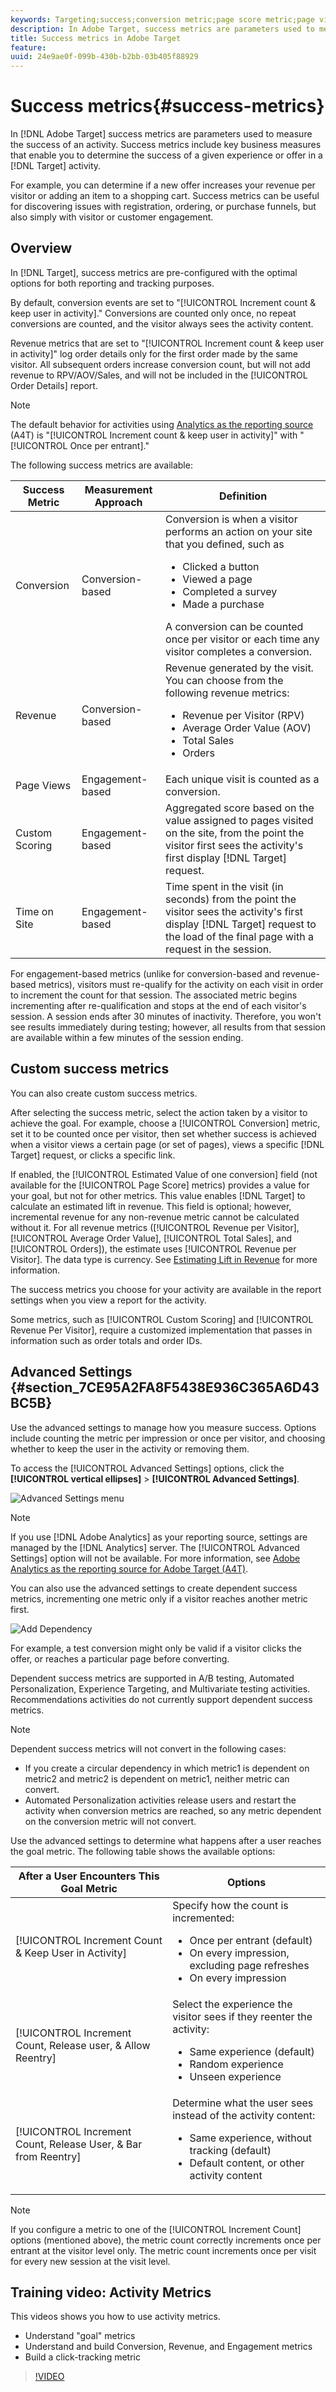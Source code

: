 ```yaml
---
keywords: Targeting;success;conversion metric;page score metric;page views metric;revenue metrics;time on site metric;estimated value;advanced settings;success metrics;advanced settings
description: In Adobe Target, success metrics are parameters used to measure the success of an activity. Success metrics include key business measures that enable you to determine the success of a given experience or offer in a Target activity.
title: Success metrics in Adobe Target
feature: 
uuid: 24e9ae0f-099b-430b-b2bb-03b405f88929
---
```


# Success metrics{#success-metrics}

In [!DNL Adobe Target] success metrics are parameters used to measure the success of an activity. Success metrics include key business measures that enable you to determine the success of a given experience or offer in a [!DNL Target] activity. 

For example, you can determine if a new offer increases your revenue per visitor or adding an item to a shopping cart. Success metrics can be useful for discovering issues with registration, ordering, or purchase funnels, but also simply with visitor or customer engagement.

## Overview

In [!DNL Target], success metrics are pre-configured with the optimal options for both reporting and tracking purposes.

By default, conversion events are set to "[!UICONTROL Increment count & keep user in activity]." Conversions are counted only once, no repeat conversions are counted, and the visitor always sees the activity content.

Revenue metrics that are set to "[!UICONTROL Increment count & keep user in activity]" log order details only for the first order made by the same visitor. All subsequent orders increase conversion count, but will not add revenue to RPV/AOV/Sales, and will not be included in the [!UICONTROL Order Details] report.

>[!NOTE]
>
>The default behavior for activities using [Analytics as the reporting source](/help/c-integrating-target-with-mac/a4t/a4t.md) (A4T) is "[!UICONTROL Increment count & keep user in activity]" with "[!UICONTROL Once per entrant]."

The following success metrics are available:

| Success Metric | Measurement Approach | Definition |
|--- |--- |--- |
|Conversion|Conversion-based|Conversion is when a visitor performs an action on your site that you defined, such as <ul><li>Clicked a button</li><li>Viewed a page</li><li>Completed a survey</li><li>Made a purchase</li></ul>A conversion can be counted once per visitor or each time any visitor completes a conversion.|
|Revenue|Conversion-based|Revenue generated by the visit. You can choose from the following revenue metrics:<ul><li>Revenue per Visitor (RPV)</li><li>Average Order Value (AOV)</li><li>Total Sales</li><li>Orders</li></ul>|
|Page Views|Engagement-based|Each unique visit is counted as a conversion.|
|Custom Scoring|Engagement-based|Aggregated score based on the value assigned to pages visited on the site, from the point the visitor first sees the activity's first display [!DNL Target] request.|
|Time on Site|Engagement-based|Time spent in the visit (in seconds) from the point the visitor sees the activity's first display [!DNL Target] request to the load of the final page with a request in the session.|

For engagement-based metrics (unlike for conversion-based and revenue-based metrics), visitors must re-qualify for the activity on each visit in order to increment the count for that session. The associated metric begins incrementing after re-qualification and stops at the end of each visitor's session. A session ends after 30 minutes of inactivity. Therefore, you won't see results immediately during testing; however, all results from that session are available within a few minutes of the session ending.

## Custom success metrics

You can also create custom success metrics.

After selecting the success metric, select the action taken by a visitor to achieve the goal. For example, choose a [!UICONTROL Conversion] metric, set it to be counted once per visitor, then set whether success is achieved when a visitor views a certain page (or set of pages), views a specific [!DNL Target] request, or clicks a specific link.

If enabled, the [!UICONTROL Estimated Value of one conversion] field (not available for the [!UICONTROL Page Score] metrics) provides a value for your goal, but not for other metrics. This value enables [!DNL Target] to calculate an estimated lift in revenue. This field is optional; however, incremental revenue for any non-revenue metric cannot be calculated without it. For all revenue metrics ([!UICONTROL Revenue per Visitor], [!UICONTROL Average Order Value], [!UICONTROL Total Sales], and [!UICONTROL Orders]), the estimate uses [!UICONTROL Revenue per Visitor]. The data type is currency. See [Estimating Lift in Revenue](/help/administrating-target/r-target-account-preferences/estimating-lift-in-revenue.md) for more information.

The success metrics you choose for your activity are available in the report settings when you view a report for the activity.

Some metrics, such as [!UICONTROL Custom Scoring] and [!UICONTROL Revenue Per Visitor], require a customized implementation that passes in information such as order totals and order IDs.

## Advanced Settings {#section_7CE95A2FA8F5438E936C365A6D43BC5B}

Use the advanced settings to manage how you measure success. Options include counting the metric per impression or once per visitor, and choosing whether to keep the user in the activity or removing them.

To access the [!UICONTROL Advanced Settings] options, click the **[!UICONTROL vertical ellipses]** > **[!UICONTROL Advanced Settings]**.

![Advanced Settings menu](/help/c-activities/r-success-metrics/assets/advanced-settings.png)

>[!NOTE]
>
>If you use [!DNL Adobe Analytics] as your reporting source, settings are managed by the [!DNL Analytics] server. The [!UICONTROL Advanced Settings] option will not be available. For more information, see [Adobe Analytics as the reporting source for Adobe Target (A4T)](/help/c-integrating-target-with-mac/a4t/a4t.md).

You can also use the advanced settings to create dependent success metrics, incrementing one metric only if a visitor reaches another metric first.

![Add Dependency](/help/c-activities/r-success-metrics/assets/UI_dep_success_metric.png)

For example, a test conversion might only be valid if a visitor clicks the offer, or reaches a particular page before converting.

Dependent success metrics are supported in A/B testing, Automated Personalization, Experience Targeting, and Multivariate testing activities. Recommendations activities do not currently support dependent success metrics.

>[!NOTE]
>
>Dependent success metrics will not convert in the following cases:
>
>* If you create a circular dependency in which metric1 is dependent on metric2 and metric2 is dependent on metric1, neither metric can convert. 
>* Automated Personalization activities release users and restart the activity when conversion metrics are reached, so any metric dependent on the conversion metric will not convert.

Use the advanced settings to determine what happens after a user reaches the goal metric. The following table shows the available options:

| After a User Encounters This Goal Metric | Options |
|--- |--- |
|[!UICONTROL Increment Count & Keep User in Activity]|Specify how the count is incremented:<ul><li>Once per entrant (default)</li><li>On every impression, excluding page refreshes</li><li>On every impression</li></ul>|
|[!UICONTROL Increment Count, Release user, & Allow Reentry]|Select the experience the visitor sees if they reenter the activity:<ul><li>Same experience (default)</li><li>Random experience</li><li>Unseen experience</li></ul>|
|[!UICONTROL Increment Count, Release User, & Bar from Reentry]|Determine what the user sees instead of the activity content:<ul><li>Same experience, without tracking (default)</li><li>Default content, or other activity content</li></ul>|

>[!NOTE]
>
>If you configure a metric to one of the [!UICONTROL Increment Count] options (mentioned above), the metric count correctly increments once per entrant at the visitor level only. The metric count increments once per visit for every new session at the visit level.

## Training video: Activity Metrics

This videos shows you how to use activity metrics.

* Understand "goal" metrics 
* Understand and build Conversion, Revenue, and Engagement metrics 
* Build a click-tracking metric

>[!VIDEO](https://video.tv.adobe.com/v/17380)
